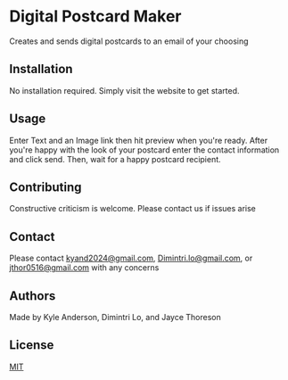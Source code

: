 # Digital Postcard Maker

Creates and sends digital postcards to an email of your choosing

## Installation

No installation required. Simply visit the website to get started.

## Usage

Enter Text and an Image link then hit preview when you're ready. After you're happy with the look of your postcard enter the contact information and click send. Then, wait for a happy postcard recipient.

## Contributing

Constructive criticism is welcome. Please contact us if issues arise

## Contact

Please contact kyand2024@gmail.com, Dimintri.lo@gmail.com, or jthor0516@gmail.com with any concerns

## Authors

Made by Kyle Anderson, Dimintri Lo, and Jayce Thoreson

## License

[MIT](https://choosealicense.com/licenses/mit/)